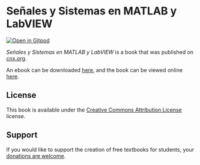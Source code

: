 # Señales y Sistemas en MATLAB y LabVIEW

[![Open in Gitpod](https://gitpod.io/button/open-in-gitpod.svg)](https://gitpod.io/from-referrer/)

_Señales y Sistemas en MATLAB y LabVIEW_ is a book that was published on [cnx.org](https://cnx.org/).

An ebook can be downloaded [here](https://github.com/cnx-user-books/cnxbook-senales-y-sistemas-en-matlab-y-labview/releases/latest), and the book can be viewed online [here](https://github.com/cnx-user-books/cnxbook-senales-y-sistemas-en-matlab-y-labview/releases/latest).

## License
This book is available under the [Creative Commons Attribution License](./LICENSE) license.

## Support
If you would like to support the creation of free textbooks for students, your [donations are welcome](https://riceconnect.rice.edu/donation/support-openstax-banner).
